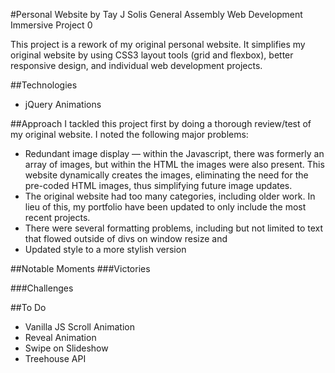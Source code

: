 #Personal Website
by Tay J Solis
General Assembly
Web Development Immersive
Project 0

This project is a rework of my original personal website. It simplifies my original website by using CSS3 layout tools (grid and flexbox), better responsive design, and individual web development projects.

##Technologies
- jQuery Animations

##Approach
I tackled this project first by doing a thorough review/test of my original website. I noted the following major problems:

- Redundant image display — within the Javascript, there was formerly an array of images, but within the HTML the images were also present. This website dynamically creates the images, eliminating the need for the pre-coded HTML images, thus simplifying future image updates.
- The original website had too many categories, including older work. In lieu of this, my portfolio have been updated to only include the most recent projects.
- There were several formatting problems, including but not limited to text that flowed outside of divs on window resize and
- Updated style to a more stylish version


##Notable Moments
###Victories

###Challenges

##To Do
- Vanilla JS Scroll Animation
- Reveal Animation
- Swipe on Slideshow
- Treehouse API
